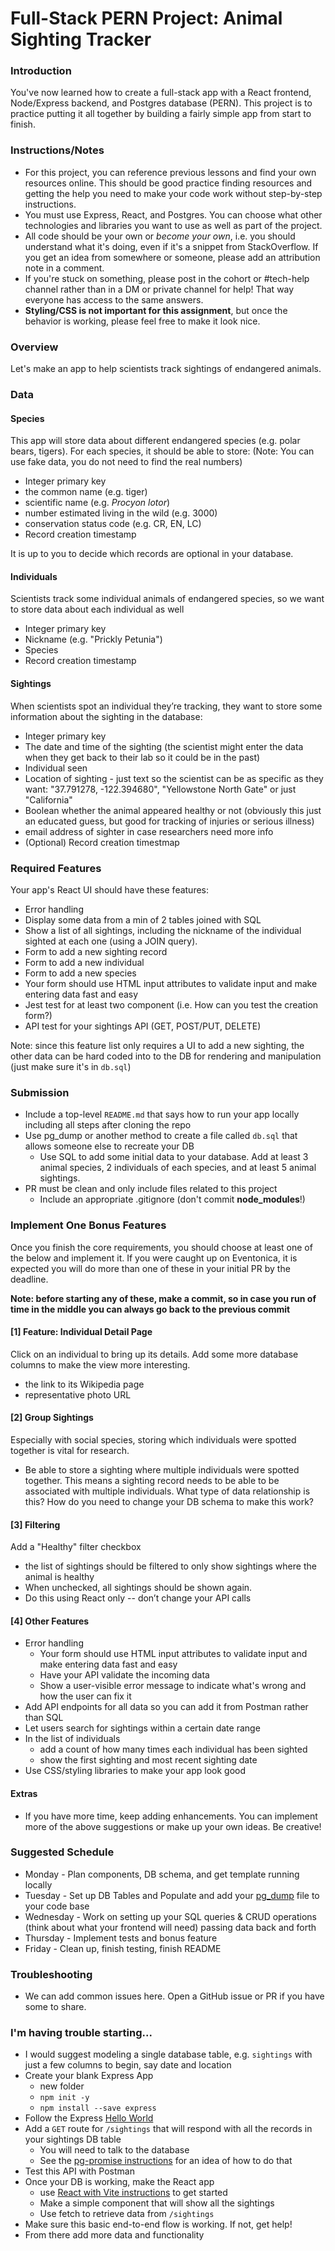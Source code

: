 # Full-Stack PERN Project: Animal Sighting Tracker

### Introduction

You've now learned how to create a full-stack app with a React frontend, Node/Express backend, and Postgres database (PERN). This project is to practice putting it all together by building a fairly simple app from start to finish.

### Instructions/Notes

- For this project, you can reference previous lessons and find your own resources online. This should be good practice finding resources and getting the help you need to make your code work without step-by-step instructions.
- You must use Express, React, and Postgres. You can choose what other technologies and libraries you want to use as well as part of the project.
- All code should be your own or _become your own_, i.e. you should understand what it's doing, even if it's a snippet from StackOverflow. If you get an idea from somewhere or someone, please add an attribution note in a comment.
- If you're stuck on something, please post in the cohort or #tech-help channel rather than in a DM or private channel for help! That way everyone has access to the same answers.
- **Styling/CSS is not important for this assignment**, but once the behavior is working, please feel free to make it look nice.

### Overview

Let's make an app to help scientists track sightings of endangered animals.

### Data

#### Species

This app will store data about different endangered species (e.g. polar bears, tigers). For each species, it should be able to store:
(Note: You can use fake data, you do not need to find the real numbers)

- Integer primary key
- the common name (e.g. tiger)
- scientific name (e.g. _Procyon lotor_)
- number estimated living in the wild (e.g. 3000)
- conservation status code (e.g. CR, EN, LC)
- Record creation timestamp

It is up to you to decide which records are optional in your database.

#### Individuals

Scientists track some individual animals of endangered species, so we want to store data about each individual as well

- Integer primary key
- Nickname (e.g. "Prickly Petunia")
- Species
- Record creation timestamp

#### Sightings

When scientists spot an individual they’re tracking, they want to store some information about the sighting in the database:

- Integer primary key
- The date and time of the sighting (the scientist might enter the data when they get back to their lab so it could be in the past)
- Individual seen
- Location of sighting - just text so the scientist can be as specific as they want: "37.791278, -122.394680", "Yellowstone North Gate" or just "California"
- Boolean whether the animal appeared healthy or not (obviously this just an educated guess, but good for tracking of injuries or serious illness)
- email address of sighter in case researchers need more info
- (Optional) Record creation timestmap

### Required Features

Your app's React UI should have these features:
- Error handling
- Display some data from a min of 2 tables joined with SQL 
- Show a list of all sightings, including the nickname of the individual sighted at each one (using a JOIN query).
- Form to add a new sighting record
- Form to add a new individual
- Form to add a new species
- Your form should use HTML input attributes to validate input and make entering data fast and easy
- Jest test for at least two component (i.e. How can you test the creation form?)
- API test for your sightings API (GET, POST/PUT, DELETE)

Note: since this feature list only requires a UI to add a new sighting, the other data can be hard coded into to the DB for rendering and manipulation (just make sure it's in `db.sql`)


### Submission

- Include a top-level `README.md` that says how to run your app locally including all steps after cloning the repo
- Use pg_dump or another method to create a file called `db.sql` that allows someone else to recreate your DB
  - Use SQL to add some initial data to your database. Add at least 3 animal species, 2 individuals of each species, and at least 5 animal sightings.
- PR must be clean and only include files related to this project
  - Include an appropriate .gitignore (don't commit **node_modules**!)

### Implement One Bonus Features

Once you finish the core requirements, you should choose at least one of the below and implement it. If you were caught up on Eventonica, it is expected you will do more than one of these in your initial PR by the deadline.

**Note: before starting any of these, make a commit, so in case you run of time in the middle you can always go back to the previous commit**

#### [1] Feature: Individual Detail Page

Click on an individual to bring up its details. Add some more database columns to make the view more interesting.

- the link to its Wikipedia page
- representative photo URL

#### [2] Group Sightings

Especially with social species, storing which individuals were spotted together is vital for research.

- Be able to store a sighting where multiple individuals were spotted together. This means a sighting record needs to be able to be associated with multiple individuals. What type of data relationship is this? How do you need to change your DB schema to make this work?

#### [3] Filtering

Add a "Healthy" filter checkbox

- the list of sightings should be filtered to only show sightings where the animal is healthy
- When unchecked, all sightings should be shown again.
- Do this using React only -- don’t change your API calls

#### [4] Other Features

- Error handling
  - Your form should use HTML input attributes to validate input and make entering data fast and easy
  - Have your API validate the incoming data
  - Show a user-visible error message to indicate what's wrong and how the user can fix it
- Add API endpoints for all data so you can add it from Postman rather than SQL
- Let users search for sightings within a certain date range
- In the list of individuals
  - add a count of how many times each individual has been sighted
  - show the first sighting and most recent sighting date
- Use CSS/styling libraries to make your app look good

#### Extras

- If you have more time, keep adding enhancements. You can implement more of the above suggestions or make up your own ideas. Be creative!

### Suggested Schedule

- Monday - Plan components, DB schema, and get template running locally
- Tuesday - Set up DB Tables and Populate and add your [pg_dump](https://stackoverflow.com/questions/37984733/postgresql-database-export-to-sql-file) file to your code base
- Wednesday - Work on setting up your SQL queries & CRUD operations (think about what your frontend will need) passing data back and forth
- Thursday - Implement tests and bonus feature
- Friday - Clean up, finish testing, finish README

### Troubleshooting

- We can add common issues here. Open a GitHub issue or PR if you have some to share.

### I'm having trouble starting...

- I would suggest modeling a single database table, e.g. `sightings` with just a few columns to begin, say date and location
- Create your blank Express App
  - new folder
  - `npm init -y`
  - `npm install --save express`
- Follow the Express [Hello World](https://expressjs.com/en/starter/hello-world.html)
- Add a `GET` route for `/sightings` that will respond with all the records in your sightings DB table
  - You will need to talk to the database
  - See the [pg-promise instructions](https://expressjs.com/en/guide/database-integration.html#postgresql) for an idea of how to do that
- Test this API with Postman
- Once your DB is working, make the React app
  - use [React with Vite instructions](https://github.com/Techtonica/curriculum/blob/main/react-js/react-local-vite.md) to get started
  - Make a simple component that will show all the sightings
  - Use fetch to retrieve data from `/sightings`
- Make sure this basic end-to-end flow is working. If not, get help!
- From there add more data and functionality
